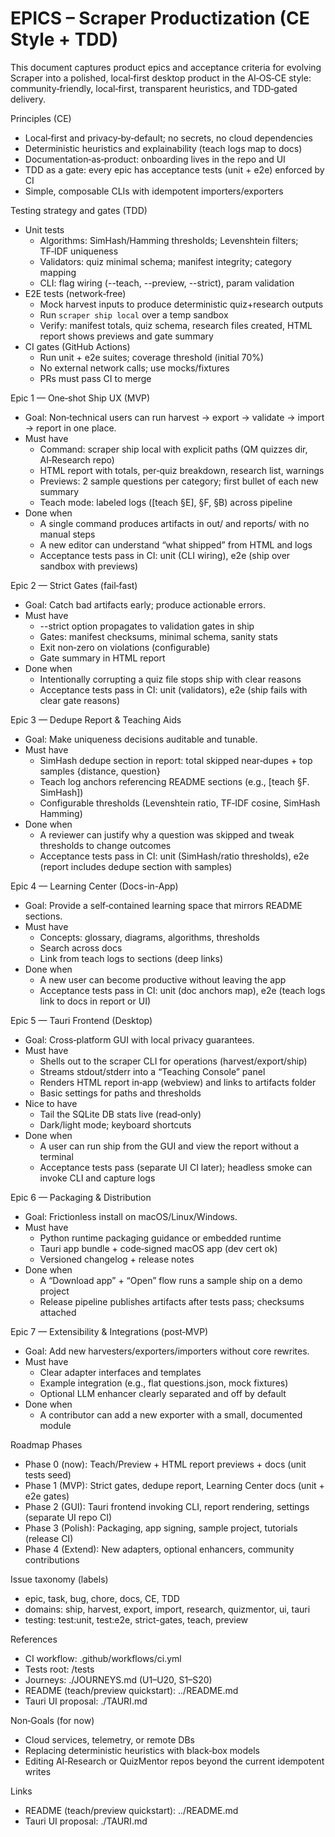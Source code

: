 # EPICS – Scraper Productization (CE Style + TDD)

This document captures product epics and acceptance criteria for evolving Scraper into a polished, local‑first desktop product in the AI‑OS‑CE style: community‑friendly, local‑first, transparent heuristics, and TDD‑gated delivery.

Principles (CE)
- Local‑first and privacy‑by‑default; no secrets, no cloud dependencies
- Deterministic heuristics and explainability (teach logs map to docs)
- Documentation‑as‑product: onboarding lives in the repo and UI
- TDD as a gate: every epic has acceptance tests (unit + e2e) enforced by CI
- Simple, composable CLIs with idempotent importers/exporters

Testing strategy and gates (TDD)
- Unit tests
  - Algorithms: SimHash/Hamming thresholds; Levenshtein filters; TF‑IDF uniqueness
  - Validators: quiz minimal schema; manifest integrity; category mapping
  - CLI: flag wiring (--teach, --preview, --strict), param validation
- E2E tests (network‑free)
  - Mock harvest inputs to produce deterministic quiz+research outputs
  - Run `scraper ship local` over a temp sandbox
  - Verify: manifest totals, quiz schema, research files created, HTML report shows previews and gate summary
- CI gates (GitHub Actions)
  - Run unit + e2e suites; coverage threshold (initial 70%)
  - No external network calls; use mocks/fixtures
  - PRs must pass CI to merge


Epic 1 — One‑shot Ship UX (MVP)
- Goal: Non‑technical users can run harvest → export → validate → import → report in one place.
- Must have
  - Command: scraper ship local with explicit paths (QM quizzes dir, AI‑Research repo)
  - HTML report with totals, per‑quiz breakdown, research list, warnings
  - Previews: 2 sample questions per category; first bullet of each new summary
  - Teach mode: labeled logs ([teach §E], §F, §B) across pipeline
- Done when
  - A single command produces artifacts in out/ and reports/ with no manual steps
  - A new editor can understand “what shipped” from HTML and logs
  - Acceptance tests pass in CI: unit (CLI wiring), e2e (ship over sandbox with previews)


Epic 2 — Strict Gates (fail‑fast)
- Goal: Catch bad artifacts early; produce actionable errors.
- Must have
  - --strict option propagates to validation gates in ship
  - Gates: manifest checksums, minimal schema, sanity stats
  - Exit non‑zero on violations (configurable)
  - Gate summary in HTML report
- Done when
  - Intentionally corrupting a quiz file stops ship with clear reasons
  - Acceptance tests pass in CI: unit (validators), e2e (ship fails with clear gate reasons)


Epic 3 — Dedupe Report & Teaching Aids
- Goal: Make uniqueness decisions auditable and tunable.
- Must have
  - SimHash dedupe section in report: total skipped near‑dupes + top samples {distance, question}
  - Teach log anchors referencing README sections (e.g., [teach §F. SimHash])
  - Configurable thresholds (Levenshtein ratio, TF‑IDF cosine, SimHash Hamming)
- Done when
  - A reviewer can justify why a question was skipped and tweak thresholds to change outcomes
  - Acceptance tests pass in CI: unit (SimHash/ratio thresholds), e2e (report includes dedupe section with samples)


Epic 4 — Learning Center (Docs-in-App)
- Goal: Provide a self‑contained learning space that mirrors README sections.
- Must have
  - Concepts: glossary, diagrams, algorithms, thresholds
  - Search across docs
  - Link from teach logs to sections (deep links)
- Done when
  - A new user can become productive without leaving the app
  - Acceptance tests pass in CI: unit (doc anchors map), e2e (teach logs link to docs in report or UI)


Epic 5 — Tauri Frontend (Desktop)
- Goal: Cross‑platform GUI with local privacy guarantees.
- Must have
  - Shells out to the scraper CLI for operations (harvest/export/ship)
  - Streams stdout/stderr into a “Teaching Console” panel
  - Renders HTML report in‑app (webview) and links to artifacts folder
  - Basic settings for paths and thresholds
- Nice to have
  - Tail the SQLite DB stats live (read‑only)
  - Dark/light mode; keyboard shortcuts
- Done when
  - A user can run ship from the GUI and view the report without a terminal
  - Acceptance tests pass (separate UI CI later); headless smoke can invoke CLI and capture logs


Epic 6 — Packaging & Distribution
- Goal: Frictionless install on macOS/Linux/Windows.
- Must have
  - Python runtime packaging guidance or embedded runtime
  - Tauri app bundle + code‑signed macOS app (dev cert ok)
  - Versioned changelog + release notes
- Done when
  - A “Download app” + “Open” flow runs a sample ship on a demo project
  - Release pipeline publishes artifacts after tests pass; checksums attached


Epic 7 — Extensibility & Integrations (post‑MVP)
- Goal: Add new harvesters/exporters/importers without core rewrites.
- Must have
  - Clear adapter interfaces and templates
  - Example integration (e.g., flat questions.json, mock fixtures)
  - Optional LLM enhancer clearly separated and off by default
- Done when
  - A contributor can add a new exporter with a small, documented module


Roadmap Phases
- Phase 0 (now): Teach/Preview + HTML report previews + docs (unit tests seed)
- Phase 1 (MVP): Strict gates, dedupe report, Learning Center docs (unit + e2e gates)
- Phase 2 (GUI): Tauri frontend invoking CLI, report rendering, settings (separate UI repo CI)
- Phase 3 (Polish): Packaging, app signing, sample project, tutorials (release CI)
- Phase 4 (Extend): New adapters, optional enhancers, community contributions

Issue taxonomy (labels)
- epic, task, bug, chore, docs, CE, TDD
- domains: ship, harvest, export, import, research, quizmentor, ui, tauri
- testing: test:unit, test:e2e, strict-gates, teach, preview

References
- CI workflow: .github/workflows/ci.yml
- Tests root: /tests
- Journeys: ./JOURNEYS.md (U1–U20, S1–S20)
- README (teach/preview quickstart): ../README.md
- Tauri UI proposal: ./TAURI.md


Non‑Goals (for now)
- Cloud services, telemetry, or remote DBs
- Replacing deterministic heuristics with black‑box models
- Editing AI‑Research or QuizMentor repos beyond the current idempotent writes


Links
- README (teach/preview quickstart): ../README.md
- Tauri UI proposal: ./TAURI.md

